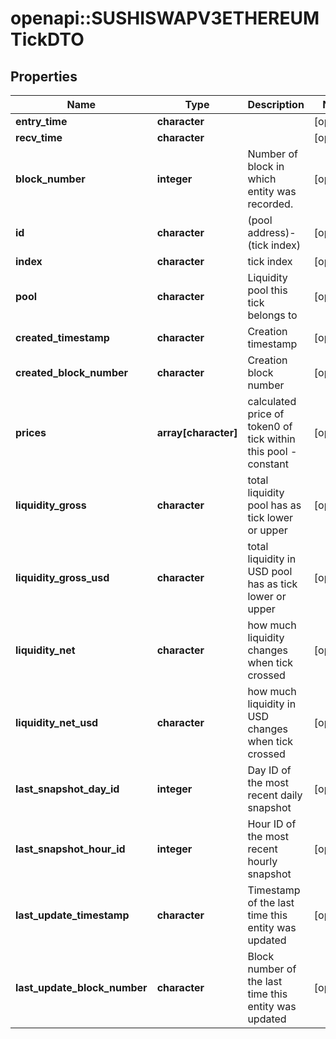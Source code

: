 # openapi::SUSHISWAPV3ETHEREUMTickDTO



## Properties
Name | Type | Description | Notes
------------ | ------------- | ------------- | -------------
**entry_time** | **character** |  | [optional] 
**recv_time** | **character** |  | [optional] 
**block_number** | **integer** | Number of block in which entity was recorded. | [optional] 
**id** | **character** | (pool address)-(tick index) | [optional] 
**index** | **character** | tick index | [optional] 
**pool** | **character** | Liquidity pool this tick belongs to | [optional] 
**created_timestamp** | **character** | Creation timestamp | [optional] 
**created_block_number** | **character** | Creation block number | [optional] 
**prices** | **array[character]** | calculated price of token0 of tick within this pool - constant | [optional] 
**liquidity_gross** | **character** | total liquidity pool has as tick lower or upper | [optional] 
**liquidity_gross_usd** | **character** | total liquidity in USD pool has as tick lower or upper | [optional] 
**liquidity_net** | **character** | how much liquidity changes when tick crossed | [optional] 
**liquidity_net_usd** | **character** | how much liquidity in USD changes when tick crossed | [optional] 
**last_snapshot_day_id** | **integer** | Day ID of the most recent daily snapshot | [optional] 
**last_snapshot_hour_id** | **integer** | Hour ID of the most recent hourly snapshot | [optional] 
**last_update_timestamp** | **character** | Timestamp of the last time this entity was updated | [optional] 
**last_update_block_number** | **character** | Block number of the last time this entity was updated | [optional] 



